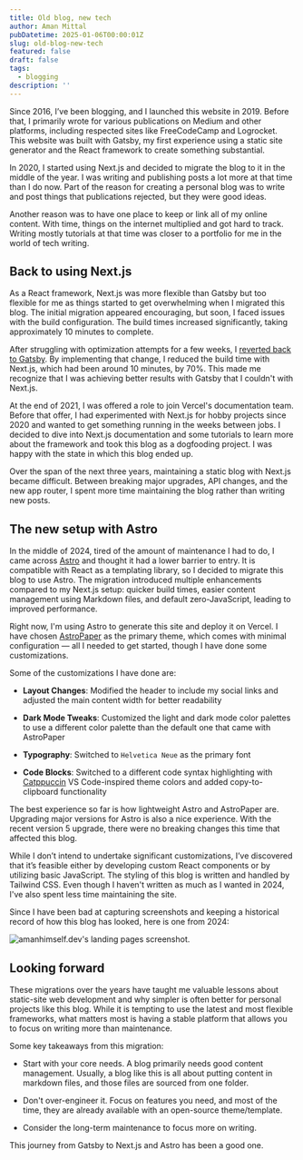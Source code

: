 ```yaml
---
title: Old blog, new tech
author: Aman Mittal
pubDatetime: 2025-01-06T00:00:01Z
slug: old-blog-new-tech
featured: false
draft: false
tags:
  - blogging
description: ''
---
```


Since 2016, I’ve been blogging, and I launched this website in 2019. Before that, I primarily wrote for various publications on Medium and other platforms, including respected sites like FreeCodeCamp and Logrocket. This website was built with Gatsby, my first experience using a static site generator and the React framework to create something substantial.

In 2020, I started using Next.js and decided to migrate the blog to it in the middle of the year. I was writing and publishing posts a lot more at that time than I do now. Part of the reason for creating a personal blog was to write and post things that publications rejected, but they were good ideas.

Another reason was to have one place to keep or link all of my online content. With time, things on the internet multiplied and got hard to track. Writing mostly tutorials at that time was closer to a portfolio for me in the world of tech writing.

## Back to using Next.js

As a React framework, Next.js was more flexible than Gatsby but too flexible for me as things started to get overwhelming when I migrated this blog. The initial migration appeared encouraging, but soon, I faced issues with the build configuration. The build times increased significantly, taking approximately 10 minutes to complete.

After struggling with optimization attempts for a few weeks, I [reverted back to Gatsby](/blog/year-rewind-2020/#i-moved-my-blog-from-gatsby-to-nextjs-and-back-to-gatsby-again). By implementing that change, I reduced the build time with Next.js, which had been around 10 minutes, by 70%. This made me recognize that I was achieving better results with Gatsby that I couldn't with Next.js.

At the end of 2021, I was offered a role to join Vercel's documentation team. Before that offer, I had experimented with Next.js for hobby projects since 2020 and wanted to get something running in the weeks between jobs. I decided to dive into Next.js documentation and some tutorials to learn more about the framework and took this blog as a dogfooding project. I was happy with the state in which this blog ended up.

Over the span of the next three years, maintaining a static blog with Next.js became difficult. Between breaking major upgrades, API changes, and the new app router, I spent more time maintaining the blog rather than writing new posts.

## The new setup with Astro

In the middle of 2024, tired of the amount of maintenance I had to do, I came across [Astro](https://astro.build/) and thought it had a lower barrier to entry. It is compatible with React as a templating library, so I decided to migrate this blog to use Astro. The migration introduced multiple enhancements compared to my Next.js setup: quicker build times, easier content management using Markdown files, and default zero-JavaScript, leading to improved performance.

Right now, I'm using Astro to generate this site and deploy it on Vercel. I have chosen [AstroPaper](https://github.com/satnaing/astro-paper) as the primary theme, which comes with minimal configuration &mdash; all I needed to get started, though I have done some customizations.

Some of the customizations I have done are:

- **Layout Changes**: Modified the header to include my social links and adjusted the main content width for better readability

- **Dark Mode Tweaks**: Customized the light and dark mode color palettes to use a different color palette than the default one that came with AstroPaper

- **Typography**: Switched to `Helvetica Neue` as the primary font

- **Code Blocks**: Switched to a different code syntax highlighting with [Catppuccin](https://github.com/catppuccin) VS Code-inspired theme colors and added copy-to-clipboard functionality

The best experience so far is how lightweight Astro and AstroPaper are. Upgrading major versions for Astro is also a nice experience. With the recent version 5 upgrade, there were no breaking changes this time that affected this blog.

While I don’t intend to undertake significant customizations, I’ve discovered that it’s feasible either by developing custom React components or by utilizing basic JavaScript. The styling of this blog is written and handled by Tailwind CSS. Even though I haven't written as much as I wanted in 2024, I've also spent less time maintaining the site.

Since I have been bad at capturing screenshots and keeping a historical record of how this blog has looked, here is one from 2024:

<img src="/images/old-blog.png" alt="amanhimself.dev's landing pages screenshot." class="sm:w-2/3 mx-auto" />

## Looking forward

These migrations over the years have taught me valuable lessons about static-site web development and why simpler is often better for personal projects like this blog. While it is tempting to use the latest and most flexible frameworks, what matters most is having a stable platform that allows you to focus on writing more than maintenance.

Some key takeaways from this migration:

- Start with your core needs. A blog primarily needs good content management. Usually, a blog like this is all about putting content in markdown files, and those files are sourced from one folder.

- Don't over-engineer it. Focus on features you need, and most of the time, they are already available with an open-source theme/template.

- Consider the long-term maintenance to focus more on writing.

This journey from Gatsby to Next.js and Astro has been a good one.
